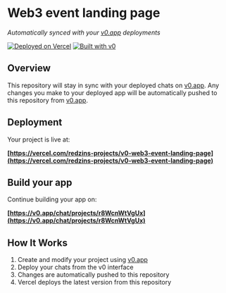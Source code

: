 # Web3 event landing page

*Automatically synced with your [v0.app](https://v0.app) deployments*

[![Deployed on Vercel](https://img.shields.io/badge/Deployed%20on-Vercel-black?style=for-the-badge&logo=vercel)](https://vercel.com/redzins-projects/v0-web3-event-landing-page)
[![Built with v0](https://img.shields.io/badge/Built%20with-v0.app-black?style=for-the-badge)](https://v0.app/chat/projects/r8WcnWtVgUx)

## Overview

This repository will stay in sync with your deployed chats on [v0.app](https://v0.app).
Any changes you make to your deployed app will be automatically pushed to this repository from [v0.app](https://v0.app).

## Deployment

Your project is live at:

**[https://vercel.com/redzins-projects/v0-web3-event-landing-page](https://vercel.com/redzins-projects/v0-web3-event-landing-page)**

## Build your app

Continue building your app on:

**[https://v0.app/chat/projects/r8WcnWtVgUx](https://v0.app/chat/projects/r8WcnWtVgUx)**

## How It Works

1. Create and modify your project using [v0.app](https://v0.app)
2. Deploy your chats from the v0 interface
3. Changes are automatically pushed to this repository
4. Vercel deploys the latest version from this repository